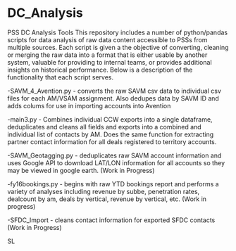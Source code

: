 # DC_Analysis
PSS DC Analysis Tools
This repository includes a number of python/pandas scripts for data analysis of raw data content accessible to PSSs
from multiple sources.  Each script is given a the objective of converting, cleaning or merging the raw data into a
format that is either usable by another system, valuable for providing to internal teams, or provides additional
insights on historical performance.  Below is a description of the functionality that each script serves.

-SAVM_4_Avention.py - converts the raw SAVM csv data to individual csv files for each AM/VSAM assignment.  Also dedupes
data by SAVM ID and adds colums for use in importing accounts into Avention

-main3.py - Combines individual CCW exports into a single dataframe, deduplicates and cleans all fields and exports
into a combined and individual list of contacts by AM.  Does the same function for extracting partner contact information
for all deals registered to territory accounts.

-SAVM_Geotagging.py - deduplicates raw SAVM account information and uses Google API to download LAT/LON information for
all accounts so they may be viewed in google earth. (Work in Progress)

-fy16bookings.py - begins with raw YTD bookings report and performs a variety of analyses including revenue by subbe,
penetration rates, dealcount by am, deals by vertical, revenue by vertical, etc. (Work in progress)

-SFDC_Import - cleans contact information for exported SFDC contacts (Work in Progress)

SL